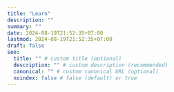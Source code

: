 ```yaml
---
title: "Learn"
description: ""
summary: ""
date: 2024-08-19T21:52:35+07:00
lastmod: 2024-08-19T21:52:35+07:00
draft: false
seo:
  title: "" # custom title (optional)
  description: "" # custom description (recommended)
  canonical: "" # custom canonical URL (optional)
  noindex: false # false (default) or true
---
```

